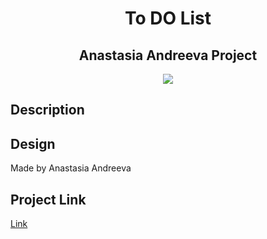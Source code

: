 <h1 align="center">To DO List</h1>

<h2 align="center">Anastasia Andreeva Project</h1>

<p align="center">

<img src="https://img.shields.io/badge/madeby-AnastasiaA1890-blue" >

</p>

## Description

## Design

Made by Anastasia Andreeva

## Project Link

<p align="center">

[Link](https://anastasiaa1890.github.io/mesto/)

<img src="" >

</p>

